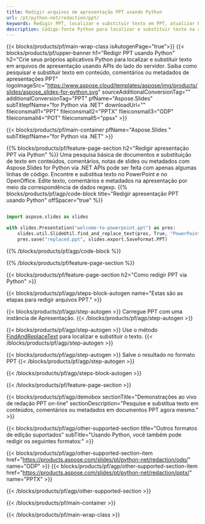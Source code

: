 ```yaml
---
title: Redigir arquivos de apresentação PPT usando Python
url: /pt/python-net/redaction/ppt/
keywords: Redigir PPT, localizar e substituir texto em PPT, atualizar PPT Apresentação
description: Código-fonte Python para localizar e substituir texto na apresentação PPT.
---
```


{{< blocks/products/pf/main-wrap-class isAutogenPage="true">}}
{{< blocks/products/pf/upper-banner h1="Redigir PPT usando Python" h2="Crie seus próprios aplicativos Python para localizar e substituir texto em arquivos de apresentação usando APIs do lado do servidor. Saiba como pesquisar e substituir texto em conteúdo, comentários ou metadados de apresentações PPT" logoImageSrc="https://www.aspose.cloud/templates/aspose/img/products/slides/aspose_slides-for-python.svg" sourceAdditionalConversionTag="" additionalConversionTag="PPT" pfName="Aspose.Slides" subTitlepfName="for Python via .NET" downloadUrl="" fileiconsmall1="PPT" fileiconsmall2="PPTX" fileiconsmall3="ODP" fileiconsmall4="POT" fileiconsmall5="ppsx" >}}

{{< blocks/products/pf/main-container pfName="Aspose.Slides " subTitlepfName="for Python via .NET" >}}

{{% blocks/products/pf/feature-page-section  h2="Redigir apresentação PPT via Python" %}}
Uma pesquisa básica de documentos e substituição de texto em conteúdos, comentários, notas de slides ou metadados com Aspose.Slides for Python via .NET APIs pode ser feita com apenas algumas linhas de código. Encontre e substitua texto no PowerPoint e no OpenOffice. Edite texto, comentários e metadados na apresentação por meio da correspondência de dados regexp.
{{% blocks/products/pf/agp/code-block title="Redigir apresentação PPT usando Python" offSpacer="true" %}}

```py

import aspose.slides as slides

with slides.Presentation("welcome-to-powerpoint.ppt") as pres:
    slides.util.SlideUtil.find_and_replace_text(pres, True, "PowerPoint", "Aspose.Slides", None)
    pres.save("replaced.ppt", slides.export.SaveFormat.PPT)
```

{{% /blocks/products/pf/agp/code-block %}}

{{% /blocks/products/pf/feature-page-section %}}

{{< blocks/products/pf/feature-page-section  h2="Como redigir PPT via Python" >}}

{{< blocks/products/pf/agp/steps-block-autogen name="Estas são as etapas para redigir arquivos PPT." >}}

{{< blocks/products/pf/agp/step-autogen >}}
Carregue PPT com uma instância de Apresentação.
{{< /blocks/products/pf/agp/step-autogen >}}

{{< blocks/products/pf/agp/step-autogen >}}
Use o método [FindAndReplaceText](https://reference.aspose.com/slides/python-net/aspose.slides.util/slideutil/) para localizar e substituir o texto.
{{< /blocks/products/pf/agp/step-autogen >}}

{{< blocks/products/pf/agp/step-autogen >}}
Salve o resultado no formato PPT
{{< /blocks/products/pf/agp/step-autogen >}}

{{< /blocks/products/pf/agp/steps-block-autogen >}}

{{< /blocks/products/pf/feature-page-section >}}

{{< blocks/products/pf/agp/demobox sectionTitle="Demonstrações ao vivo de redação PPT on-line" sectionDescription="Pesquise e substitua texto em conteúdos, comentários ou metadados em documentos PPT agora mesmo." >}}

{{< blocks/products/pf/agp/other-supported-section title="Outros formatos de edição suportados" subTitle="Usando Python, você também pode redigir os seguintes formatos:" >}}

{{< blocks/products/pf/agp/other-supported-section-item href="https://products.aspose.com/slides/pt/python-net/redaction/odp/" name="ODP" >}}
{{< blocks/products/pf/agp/other-supported-section-item href="https://products.aspose.com/slides/pt/python-net/redaction/pptx/" name="PPTX" >}}


{{< /blocks/products/pf/agp/other-supported-section >}}

{{< /blocks/products/pf/main-container >}}
    
{{< /blocks/products/pf/main-wrap-class >}}